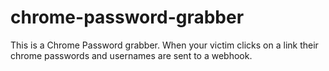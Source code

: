 # chrome-password-grabber
This is a Chrome Password grabber. When your victim clicks on a link their chrome passwords and usernames are sent to a webhook. 
